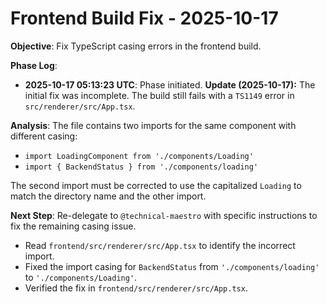 # Frontend Build Fix - 2025-10-17

**Objective**: Fix TypeScript casing errors in the frontend build.

**Phase Log**:

- **2025-10-17 05:13:23 UTC**: Phase initiated.
**Update (2025-10-17):**
The initial fix was incomplete. The build still fails with a `TS1149` error in `src/renderer/src/App.tsx`.

**Analysis**:
The file contains two imports for the same component with different casing:
- `import LoadingComponent from './components/Loading'`
- `import { BackendStatus } from './components/loading'`

The second import must be corrected to use the capitalized `Loading` to match the directory name and the other import.

**Next Step**: Re-delegate to `@technical-maestro` with specific instructions to fix the remaining casing issue.
- Read `frontend/src/renderer/src/App.tsx` to identify the incorrect import.
- Fixed the import casing for `BackendStatus` from `'./components/loading'` to `'./components/Loading'`.
- Verified the fix in `frontend/src/renderer/src/App.tsx`.